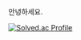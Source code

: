 안녕하세요. 

<!--![Top Langs](https://github-readme-stats.vercel.app/api/top-langs/?username=pedro1798&layout=compact&theme=dark)-->
[![Solved.ac Profile](http://mazassumnida.wtf/api/v2/generate_badge?boj=peter584aa)](https://solved.ac/peter584aa/)

